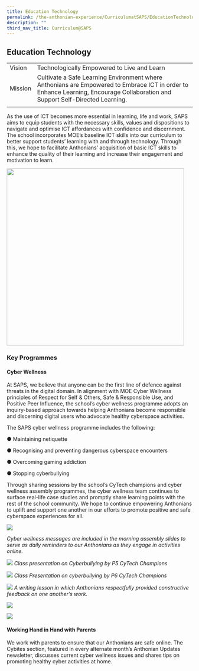 ```yaml
---
title: Education Technology
permalink: /the-anthonian-experience/CurriculumatSAPS/EducationTechnology/
description: ""
third_nav_title: Curriculum@SAPS
---
```

## Education Technology 

|  |  | 
| -------- | -------- | 
Vision     | Technologically Empowered to Live and Learn | 
Mission   | Cultivate a Safe Learning Environment where Anthonians are Empowered to Embrace ICT in order to Enhance Learning, Encourage Collaboration and Support Self-Directed Learning.
|  |  | 


As the use of ICT becomes more essential in learning, life and work, SAPS aims to equip students with the necessary skills, values and dispositions to navigate and optimise ICT affordances with confidence and discernment. The school incorporates MOE’s baseline ICT skills into our curriculum to better support students’ learning with and through technology. Through this, we hope to facilitate Anthonians’ acquisition of basic ICT skills to enhance the quality of their learning and increase their engagement and motivation to learn.

<img src="/images/Curate%20Create%20Connect%20Competencies.png" style="width:50vw">

### Key Programmes

#### Cyber Wellness

At SAPS, we believe that anyone can be the first line of defence against threats in the digital domain. In alignment with MOE Cyber Wellness principles of Respect for Self & Others, Safe & Responsible Use, and Positive Peer Influence, the school’s cyber wellness programme adopts an inquiry-based approach towards helping Anthonians become responsible and discerning digital users who advocate healthy cyberspace activities. 

  
The SAPS cyber wellness programme includes the following:

● Maintaining netiquette

● Recognising and preventing dangerous cyberspace encounters

● Overcoming gaming addiction

● Stopping cyberbullying

Through sharing sessions by the school’s CyTech champions and cyber wellness assembly programmes, the cyber wellness team continues to surface real-life case studies and promptly share learning points with the rest of the school community. We hope to continue empowering Anthonians to uplift and support one another in our efforts to promote positive and safe cyberspace experiences for all.

![](/images/image6.jpg)

_Cyber wellness messages are included in the morning assembly slides to serve as daily reminders to our Anthonians as they engage in activities online._

![](/images/image5.jpeg)
_Class presentation on Cyberbullying by P5 CyTech Champions_

![](/images/ict.jpeg)
_Class Presentation on cyberbullying by P6 CyTech Champions_

![](/images/image7.jpeg)
_A writing lesson in which Anthonians respectfully provided constructive feedback on one another’s work._

![](/images/ictawareness.jpg)

![](/images/image3.jpeg)

#### Working Hand in Hand with Parents
We work with parents to ensure that our Anthonians are safe online. The Cybites section, featured in every alternate month’s Anthonian Updates newsletter, discusses current cyber wellness issues and shares tips on promoting healthy cyber activities at home.